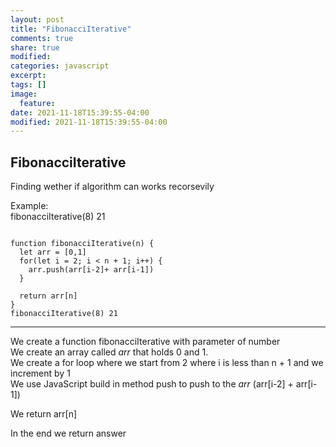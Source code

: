 ```yaml
---
layout: post
title: "FibonacciIterative"
comments: true
share: true
modified:
categories: javascript
excerpt:
tags: []
image:
  feature:
date: 2021-11-18T15:39:55-04:00
modified: 2021-11-18T15:39:55-04:00
---
```


## FibonacciIterative

Finding wether if algorithm can works recorsevily

Example:<br>
fibonacciIterative(8) 21  <br>




~~~

function fibonacciIterative(n) {
  let arr = [0,1]
  for(let i = 2; i < n + 1; i++) {
    arr.push(arr[i-2]+ arr[i-1])
  }

  return arr[n]
}
fibonacciIterative(8) 21
~~~
___

We create a function fibonacciIterative with parameter of number <br>
We create an array called *arr* that holds 0 and 1.<br>
We create a for loop where we start from 2 where i is less than n + 1 and we increment by 1 <br>
We use JavaScript build in method push to push to the *arr* (arr[i-2] + arr[i-1])


We return arr[n] <br>

In the end we return answer

